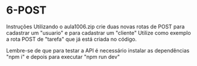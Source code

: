 # 6-POST
Instruções
Utilizando o aula1006.zip crie duas novas rotas de POST para cadastrar um "usuario" e para cadastrar um "cliente"
Utilize como exemplo a rota POST de "tarefa" que já está criada no código.

Lembre-se de que para testar a API é necessário instalar as dependências "npm i" e depois para executar "npm run dev"
